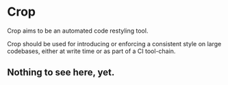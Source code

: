 # Crop

Crop aims to be an automated code restyling tool.

Crop should be used for introducing or enforcing a consistent style on
large codebases, either at write time or as part of a CI tool-chain.

## Nothing to see here, yet.
